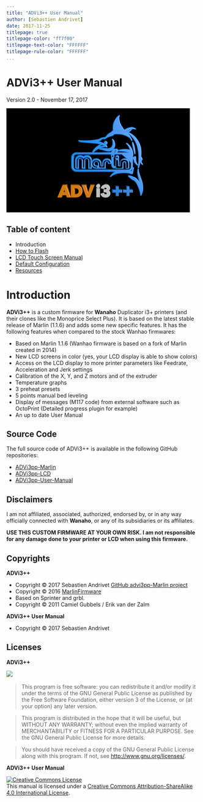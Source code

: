 ```yaml
---
title: "ADVi3++ User Manual"
author: [Sebastien Andrivet]
date: 2017-11-25
titlepage: true
titlepage-color: "ff7f00"
titlepage-text-color: "FFFFFF"
titlepage-rule-color: "FFFFFF"
...
```


# ADVi3++ User Manual
Version 2.0 - November 17, 2017

![](assets/boot.gif)

## Table of content

* Introduction
* [How to Flash](How-to-Flash.md)
* [LCD Touch Screen Manual](LCD-Touch-Screen-Manual.md)
* [Default Configuration](Default-Configuration.md)
* [Resources](Resources.md)

# Introduction

**ADVi3++** is a custom firmware for **Wanaho** Duplicator i3+ printers (and their clones like the Monoprice Select Plus). It is based on the latest stable release of Marlin (1.1.6) and adds some new specific features. It has the following features when compared to the stock Wanhao firmwares:

* Based on Marlin 1.1.6 (Wanhao firmware is based on a fork of Marlin created in 2014)
* New LCD screens in color (yes, your LCD display is able to show colors)
* Access on the LCD display to more printer parameters like Feedrate, Acceleration and Jerk settings
* Calibration of the X, Y, and Z motors and of the extruder
* Temperature graphs
* 3 preheat presets
* 5 points manual bed leveling
* Display of messages (M117 code) from external software such as OctoPrint (Detailed progress plugin for example)
* An up to date User Manual

## Source Code

The full source code of ADVi3++ is available in the following GitHub repositories:

* [ADVi3pp-Marlin](https://github.com/andrivet/ADVi3pp-Marlin)
* [ADVi3pp-LCD](https://github.com/andrivet/ADVi3pp-LCD)
* [ADVi3pp-User-Manual](https://github.com/andrivet/ADVi3pp-User-Manual)

## Disclaimers

I am not affiliated, associated, authorized, endorsed by, or in any way officially connected with **Wanaho**, or any of its subsidiaries or its affiliates.

**USE THIS CUSTOM FIRMWARE AT YOUR OWN RISK. I am not responsible for any damage done to your printer or LCD when using this firmware.**

## Copyrights

**ADVi3++**

* Copyright &copy; 2017 Sebastien Andrivet [GitHub advi3pp-Marlin project](https://github.com/andrivet/advi3pp-Marlin])
* Copyright &copy; 2016 [MarlinFirmware](https://github.com/MarlinFirmware/Marlin)
* Based on Sprinter and grbl.
* Copyright &copy; 2011 Camiel Gubbels / Erik van der Zalm

**ADVi3++ User Manual**

* Copyright &copy; 2017 Sebastien Andrivet

## Licenses

**ADVi3++**

![](https://www.gnu.org/graphics/gplv3-127x51.png)

> This program is free software: you can redistribute it and/or modify it under the terms of the GNU General Public License as published by the Free Software Foundation, either version 3 of the License, or (at your option) any later version.

> This program is distributed in the hope that it will be useful, but WITHOUT ANY WARRANTY; without even the implied warranty of MERCHANTABILITY or FITNESS FOR A PARTICULAR PURPOSE.  See the GNU General Public License for more details.

> You should have received a copy of the GNU General Public License along with this program. If not, see <http://www.gnu.org/licenses/>.

**ADVi3++ User Manual**

<a rel="license" href="http://creativecommons.org/licenses/by-sa/4.0/"><img alt="Creative Commons License" style="border-width:0" src="https://i.creativecommons.org/l/by-sa/4.0/88x31.png" /></a><br />This manual is licensed under a <a rel="license" href="http://creativecommons.org/licenses/by-sa/4.0/">Creative Commons Attribution-ShareAlike 4.0 International License</a>.


